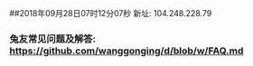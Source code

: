 ##2018年09月28日07时12分07秒 新址: 104.248.228.79
### 兔友常见问题及解答: https://github.com/wanggonging/d/blob/w/FAQ.md

